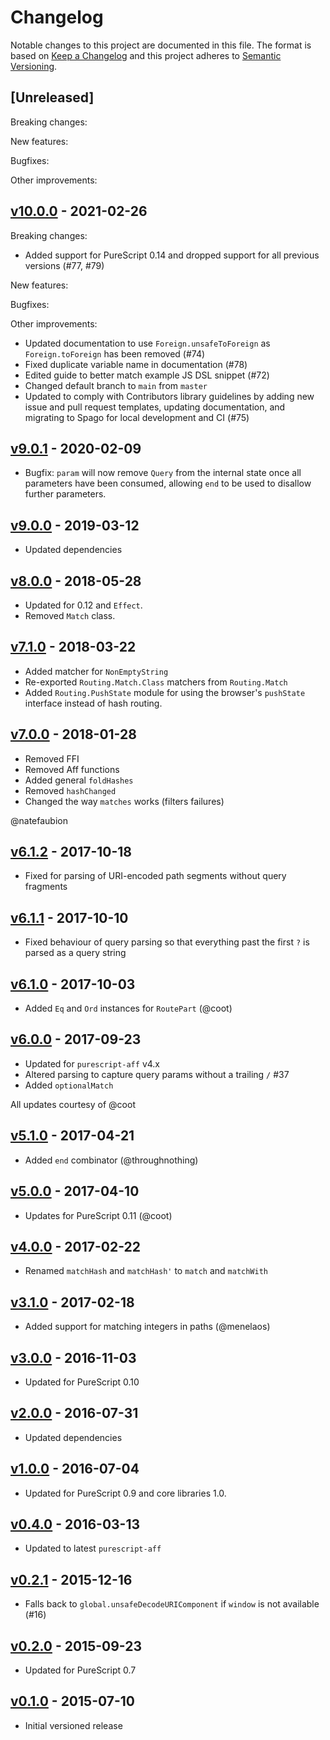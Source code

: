 # Changelog

Notable changes to this project are documented in this file. The format is based on [Keep a Changelog](https://keepachangelog.com/en/1.0.0/) and this project adheres to [Semantic Versioning](https://semver.org/spec/v2.0.0.html).

## [Unreleased]

Breaking changes:

New features:

Bugfixes:

Other improvements:

## [v10.0.0](https://github.com/purescript-contrib/purescript-routing/releases/tag/v10.0.0) - 2021-02-26

Breaking changes:
- Added support for PureScript 0.14 and dropped support for all previous versions (#77, #79)

New features:

Bugfixes:

Other improvements:
- Updated documentation to use `Foreign.unsafeToForeign` as `Foreign.toForeign` has been removed (#74)
- Fixed duplicate variable name in documentation (#78)
- Edited guide to better match example JS DSL snippet (#72) 
- Changed default branch to `main` from `master`
- Updated to comply with Contributors library guidelines by adding new issue and pull request templates, updating documentation, and migrating to Spago for local development and CI (#75)

## [v9.0.1](https://github.com/purescript-contrib/purescript-routing/releases/tag/v9.0.1) - 2020-02-09

- Bugfix: `param` will now remove `Query` from the internal state once all parameters have been consumed, allowing `end` to be used to disallow further parameters.

## [v9.0.0](https://github.com/purescript-contrib/purescript-routing/releases/tag/v9.0.0) - 2019-03-12

- Updated dependencies

## [v8.0.0](https://github.com/purescript-contrib/purescript-routing/releases/tag/v8.0.0) - 2018-05-28

- Updated for 0.12 and `Effect`.
- Removed `Match` class.

## [v7.1.0](https://github.com/purescript-contrib/purescript-routing/releases/tag/v7.1.0) - 2018-03-22

- Added matcher for `NonEmptyString`
- Re-exported `Routing.Match.Class` matchers from `Routing.Match`
- Added `Routing.PushState` module for using the browser's `pushState` interface instead of hash routing.

## [v7.0.0](https://github.com/purescript-contrib/purescript-routing/releases/tag/v7.0.0) - 2018-01-28

- Removed FFI
- Removed Aff functions
- Added general `foldHashes`
- Removed `hashChanged`
- Changed the way `matches` works (filters failures)

@natefaubion

## [v6.1.2](https://github.com/purescript-contrib/purescript-routing/releases/tag/v6.1.2) - 2017-10-18

- Fixed for parsing of URI-encoded path segments without query fragments

## [v6.1.1](https://github.com/purescript-contrib/purescript-routing/releases/tag/v6.1.1) - 2017-10-10

- Fixed behaviour of query parsing so that everything past the first `?` is parsed as a query string

## [v6.1.0](https://github.com/purescript-contrib/purescript-routing/releases/tag/v6.1.0) - 2017-10-03

- Added `Eq` and `Ord` instances for `RoutePart` (@coot)

## [v6.0.0](https://github.com/purescript-contrib/purescript-routing/releases/tag/v6.0.0) - 2017-09-23

- Updated for `purescript-aff` v4.x
- Altered parsing to capture query params without a trailing `/` #37
- Added `optionalMatch`

All updates courtesy of @coot

## [v5.1.0](https://github.com/purescript-contrib/purescript-routing/releases/tag/v5.1.0) - 2017-04-21

- Added `end` combinator (@throughnothing)

## [v5.0.0](https://github.com/purescript-contrib/purescript-routing/releases/tag/v5.0.0) - 2017-04-10

- Updates for PureScript 0.11 (@coot)

## [v4.0.0](https://github.com/purescript-contrib/purescript-routing/releases/tag/v4.0.0) - 2017-02-22

- Renamed `matchHash` and `matchHash'` to `match` and `matchWith`

## [v3.1.0](https://github.com/purescript-contrib/purescript-routing/releases/tag/v3.1.0) - 2017-02-18

- Added support for matching integers in paths (@menelaos)

## [v3.0.0](https://github.com/purescript-contrib/purescript-routing/releases/tag/v3.0.0) - 2016-11-03

- Updated for PureScript 0.10

## [v2.0.0](https://github.com/purescript-contrib/purescript-routing/releases/tag/v2.0.0) - 2016-07-31

- Updated dependencies

## [v1.0.0](https://github.com/purescript-contrib/purescript-routing/releases/tag/v1.0.0) - 2016-07-04

- Updated for PureScript 0.9 and core libraries 1.0.

## [v0.4.0](https://github.com/purescript-contrib/purescript-routing/releases/tag/v0.4.0) - 2016-03-13

- Updated to latest `purescript-aff`

## [v0.2.1](https://github.com/purescript-contrib/purescript-routing/releases/tag/v0.2.1) - 2015-12-16

- Falls back to `global.unsafeDecodeURIComponent` if `window` is not available (#16)

## [v0.2.0](https://github.com/purescript-contrib/purescript-routing/releases/tag/v0.2.0) - 2015-09-23

- Updated for PureScript 0.7

## [v0.1.0](https://github.com/purescript-contrib/purescript-routing/releases/tag/v0.1.0) - 2015-07-10

- Initial versioned release
